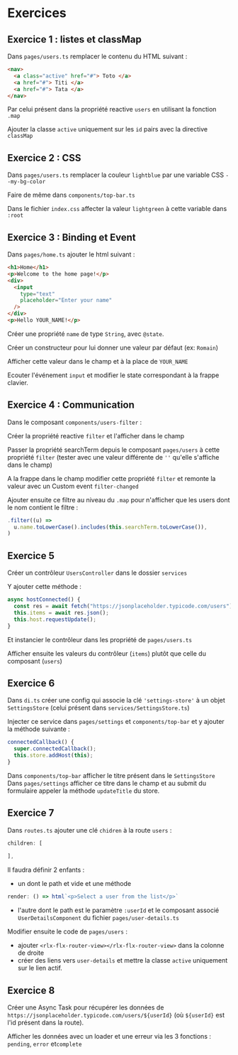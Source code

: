 # Exercices

## Exercice 1 : listes et classMap

Dans `pages/users.ts` remplacer le contenu du HTML suivant :

```html
<nav>
  <a class="active" href="#"> Toto </a>
  <a href="#"> Titi </a>
  <a href="#"> Tata </a>
</nav>
```

Par celui présent dans la propriété reactive `users` en utilisant la fonction `.map`

Ajouter la classe `active` uniquement sur les `id` pairs avec la directive `classMap`

## Exercice 2 : CSS

Dans `pages/users.ts` remplacer la couleur `lightblue` par une variable CSS `--my-bg-color`

Faire de même dans `components/top-bar.ts`

Dans le fichier `index.css` affecter la valeur `lightgreen` à cette variable dans `:root` 


## Exercice 3 : Binding et Event

Dans `pages/home.ts` ajouter le html suivant :

```html
<h1>Home</h1>
<p>Welcome to the home page!</p>
<div>
  <input
    type="text"
    placeholder="Enter your name"
  />
</div>
<p>Hello YOUR_NAME!</p>
```

Créer une propriété `name` de type `String`, avec `@state`.

Créer un constructeur pour lui donner une valeur par défaut (ex: `Romain`)

Afficher cette valeur dans le champ et à la place de `YOUR_NAME`

Ecouter l'événement `input` et modifier le state correspondant à la frappe clavier.

## Exercice 4 : Communication

Dans le composant `components/users-filter` :

Créer la propriété reactive `filter` et l'afficher dans le champ

Passer la propriété searchTerm depuis le composant `pages/users` à cette propriété `filter` (tester avec une valeur différente de `''` qu'elle s'affiche dans le champ)

A la frappe dans le champ modifier cette propriété `filter` et remonte la valeur avec un Custom event `filter-changed`

Ajouter ensuite ce filtre au niveau du `.map` pour n'afficher que les users dont le nom contient le filtre :

```js
.filter((u) =>
  u.name.toLowerCase().includes(this.searchTerm.toLowerCase()),
)
```

## Exercice 5

Créer un contrôleur `UsersController` dans le dossier `services`

Y ajouter cette méthode :

```js
async hostConnected() {
  const res = await fetch("https://jsonplaceholder.typicode.com/users");
  this.items = await res.json();
  this.host.requestUpdate();
}
```

Et instancier le contrôleur dans les propriété de `pages/users.ts`

Afficher ensuite les valeurs du contrôleur (`items`) plutôt que celle du composant (`users`)

## Exercice 6

Dans `di.ts` créer une config qui associe la clé `'settings-store'` à un objet `SettingsStore` (celui présent dans `services/SettingsStore.ts`)

Injecter ce service dans `pages/settings` et `components/top-bar` et y ajouter la méthode suivante :

```js
connectedCallback() {
  super.connectedCallback();
  this.store.addHost(this);
}
```

Dans `components/top-bar` afficher le titre présent dans le `SettingsStore` 
Dans `pages/settings` afficher ce titre dans le champ et au submit du formulaire appeler la méthode `updateTitle` du store.

## Exercice 7

Dans `routes.ts` ajouter une clé `chidren` à la route `users` :

```js
children: [
  
],
```

Il faudra définir 2 enfants :
- un dont le path et vide et une méthode 
```js
render: () => html`<p>Select a user from the list</p>`
```

- l'autre dont le path est le paramètre `:userId` et le composant associé `UserDetailsComponent` du fichier `pages/user-details.ts`

Modifier ensuite le code de `pages/users` :
- ajouter `<rlx-flx-router-view></rlx-flx-router-view>` dans la colonne de droite
- créer des liens vers `user-details` et mettre la classe `active` uniquement sur le lien actif.

## Exercice 8

Créer une Async Task pour récupérer les données de `https://jsonplaceholder.typicode.com/users/${userId}` (où `${userId}` est l'id présent dans la route).

Afficher les données avec un loader et une erreur via les 3 fonctions : `pending`, `error` et`complete`